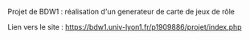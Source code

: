 Projet de BDW1 : réalisation d'un generateur de carte de jeux de rôle 

Lien vers le site : https://bdw1.univ-lyon1.fr/p1909886/projet/index.php